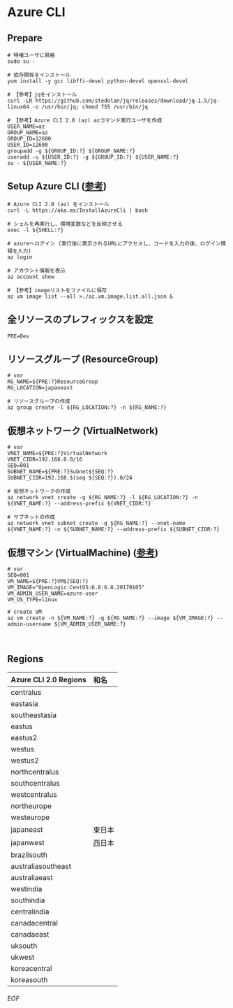 # Azure CLI

## Prepare

    # 特権ユーザに昇格
    sudo su -
    
    # 依存関係をインストール
    yum install -y gcc libffi-devel python-devel openssl-devel
    
    # 【参考】jqをインストール
    curl -LR https://github.com/stedolan/jq/releases/download/jq-1.5/jq-linux64 -o /usr/bin/jq; chmod 755 /usr/bin/jq
    
    # 【参考】Azure CLI 2.0 (az) azコマンド実行ユーザを作成
    USER_NAME=az
    GROUP_NAME=az
    GROUP_ID=12600
    USER_ID=12600
    groupadd -g ${GROUP_ID:?} ${GROUP_NAME:?}
    useradd -u ${USER_ID:?} -g ${GROUP_ID:?} ${USER_NAME:?}
    su - ${USER_NAME:?}
    
    
## Setup Azure CLI ([参考](https://docs.microsoft.com/en-us/cli/azure/get-started-with-azure-cli))

    # Azure CLI 2.0 (az) をインストール
    curl -L https://aka.ms/InstallAzureCli | bash
    
    # シェルを再実行し、環境変数などを反映させる
    exec -l ${SHELL:?}
    
    # azureへログイン (実行後に表示されるURLにアクセスし、コードを入力の後、ログイン情報を入力)
    az login
    
    # アカウント情報を表示
    az account show
    
    # 【参考】imageリストをファイルに保存
    az vm image list --all >./az.vm.image.list.all.json &
    
    
## 全リソースのプレフィックスを設定

    PRE=Dev
    
    
## リソースグループ (ResourceGroup) 
    
    # var
    RG_NAME=${PRE:?}ResourceGroup
    RG_LOCATION=japaneast
    
    # リソースグループの作成
    az group create -l ${RG_LOCATION:?} -n ${RG_NAME:?}
    
    
## 仮想ネットワーク (VirtualNetwork)

    # var
    VNET_NAME=${PRE:?}VirtualNetwork
    VNET_CIDR=192.168.0.0/16
    SEQ=001
    SUBNET_NAME=${PRE:?}Subnet${SEQ:?}
    SUBNET_CIDR=192.168.$(seq ${SEQ:?}).0/24
    
    # 仮想ネットワークの作成
    az network vnet create -g ${RG_NAME:?} -l ${RG_LOCATION:?} -n ${VNET_NAME:?} --address-prefix ${VNET_CIDR:?}
    
    # サブネットの作成
    az network vnet subnet create -g ${RG_NAME:?} --vnet-name ${VNET_NAME:?} -n ${SUBNET_NAME:?} --address-prefix ${SUBNET_CIDR:?}
    
    
    
    
    
    
    
    
## 仮想マシン (VirtualMachine) ([参考](https://docs.microsoft.com/ja-jp/azure/virtual-machines/virtual-machines-linux-create-cli-complete))

    # var
    SEQ=001
    VM_NAME=${PRE:?}VM${SEQ:?}
    VM_IMAGE="OpenLogic:CentOS:6.8:6.8.20170105"
    VM_ADMIN_USER_NAME=azure-user
    VM_OS_TYPE=linux
    
    # create VM
    az vm create -n ${VM_NAME:?} -g ${RG_NAME:?} --image ${VM_IMAGE:?} --admin-username ${VM_ADMIN_USER_NAME:?}
    
    
    
    
    
    
    
    
    
## Regions
| Azure CLI 2.0 Regions | 和名 |
|:----------------------|:-----|
| centralus             ||
| eastasia              ||
| southeastasia         ||
| eastus                ||
| eastus2               ||
| westus                ||
| westus2               ||
| northcentralus        ||
| southcentralus        ||
| westcentralus         ||
| northeurope           ||
| westeurope            ||
| japaneast             |東日本|
| japanwest             |西日本|
| brazilsouth           ||
| australiasoutheast    ||
| australiaeast         ||
| westindia             ||
| southindia            ||
| centralindia          ||
| canadacentral         ||
| canadaeast            ||
| uksouth               ||
| ukwest                ||
| koreacentral          ||
| koreasouth            ||


###### EOF
